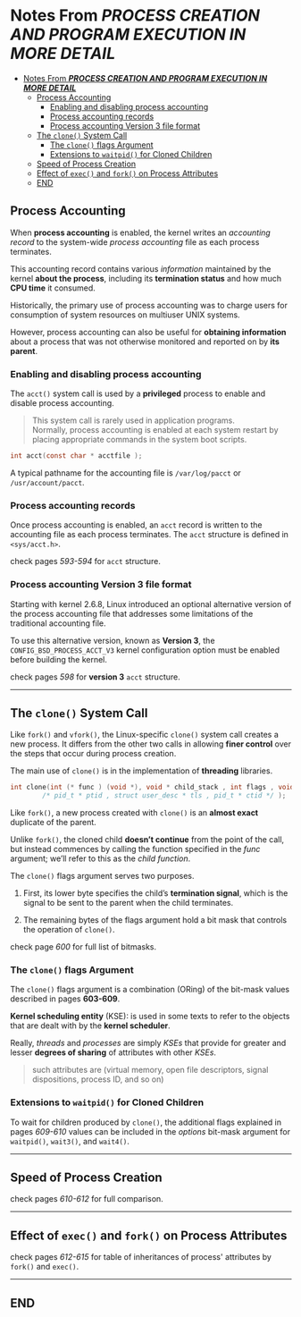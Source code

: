 # Notes From ***PROCESS CREATION AND PROGRAM EXECUTION IN MORE DETAIL***

- [Notes From ***PROCESS CREATION AND PROGRAM EXECUTION IN MORE DETAIL***](#notes-from-process-creation-and-program-execution-in-more-detail)
  - [Process Accounting](#process-accounting)
    - [Enabling and disabling process accounting](#enabling-and-disabling-process-accounting)
    - [Process accounting records](#process-accounting-records)
    - [Process accounting Version 3 file format](#process-accounting-version-3-file-format)
  - [The `clone()` System Call](#the-clone-system-call)
    - [The `clone()` flags Argument](#the-clone-flags-argument)
    - [Extensions to `waitpid()` for Cloned Children](#extensions-to-waitpid-for-cloned-children)
  - [Speed of Process Creation](#speed-of-process-creation)
  - [Effect of `exec()` and `fork()` on Process Attributes](#effect-of-exec-and-fork-on-process-attributes)
  - [END](#end)

## Process Accounting

When **process accounting** is enabled, the kernel writes an *accounting record* to the system-wide *process accounting* file as each process terminates.

This accounting record contains various *information* maintained by the kernel **about the process**, including its **termination status** and how much **CPU time** it consumed.

Historically, the primary use of process accounting was to charge users for consumption of system resources on multiuser UNIX systems.

However, process accounting can also be useful for **obtaining information** about a process that was not otherwise monitored and reported on by **its parent**.

### Enabling and disabling process accounting

The `acct()` system call is used by a **privileged** process to enable and disable process accounting.

> This system call is rarely used in application programs.  
> Normally, process accounting is enabled at each system restart by placing appropriate commands in the system boot scripts.

```c
int acct(const char * acctfile );
```

A typical pathname for the accounting file is `/var/log/pacct` or `/usr/account/pacct`.

### Process accounting records

Once process accounting is enabled, an `acct` record is written to the accounting file as each process terminates. The `acct` structure is defined in `<sys/acct.h>`.

check pages *593-594* for `acct` structure.

### Process accounting Version 3 file format

Starting with kernel 2.6.8, Linux introduced an optional alternative version of the process accounting file that addresses some limitations of the traditional accounting file.

To use this alternative version, known as **Version 3**, the `CONFIG_BSD_PROCESS_ACCT_V3` kernel configuration option must be enabled before building the kernel.

check pages *598* for **version 3** `acct` structure.

---

## The `clone()` System Call

Like `fork()` and `vfork()`, the Linux-specific `clone()` system call creates a new process. It differs from the other two calls in allowing **finer control** over the steps that occur during process creation.

The main use of `clone()` is in the implementation of **threading** libraries.

```c
int clone(int (* func ) (void *), void * child_stack , int flags , void * func_arg , ...
        /* pid_t * ptid , struct user_desc * tls , pid_t * ctid */ );
```

Like `fork()`, a new process created with `clone()` is an **almost exact** duplicate of the parent.

Unlike `fork()`, the cloned child **doesn’t continue** from the point of the call, but instead commences by calling the function specified in the *func* argument; we’ll refer to this as the *child function*.

The `clone()` flags argument serves two purposes.

1. First, its lower byte specifies the child’s **termination signal**, which is the signal to be sent to the parent when the child terminates.

2. The remaining bytes of the flags argument hold a bit mask that controls the operation of `clone()`.

check page *600* for full list of bitmasks.

### The `clone()` flags Argument

The `clone()` flags argument is a combination (ORing) of the bit-mask values described in pages **603-609**.

**Kernel scheduling entity** (KSE): is used in some texts to refer to the objects that are dealt with by the **kernel scheduler**.

Really, *threads* and *processes* are simply *KSEs* that provide for greater and lesser **degrees of sharing** of attributes with other *KSEs*.

> such attributes are (virtual memory, open file descriptors, signal dispositions, process ID, and so on)

### Extensions to `waitpid()` for Cloned Children

To wait for children produced by `clone()`, the additional flags explained in pages *609-610* values can be included in the *options* bit-mask argument for `waitpid()`, `wait3()`, and `wait4()`.

---

## Speed of Process Creation

check pages *610-612* for full comparison.

---

## Effect of `exec()` and `fork()` on Process Attributes

check pages *612-615* for table of inheritances of process' attributes by `fork()` and `exec()`.

---

## END
